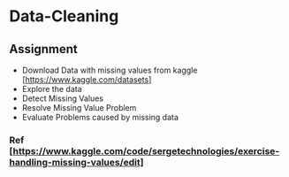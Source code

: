 # Data-Cleaning
## Assignment
- Download Data with missing values from kaggle [https://www.kaggle.com/datasets] 
- Explore the data
- Detect Missing Values
- Resolve Missing Value Problem
- Evaluate Problems caused by missing data


### Ref [https://www.kaggle.com/code/sergetechnologies/exercise-handling-missing-values/edit]